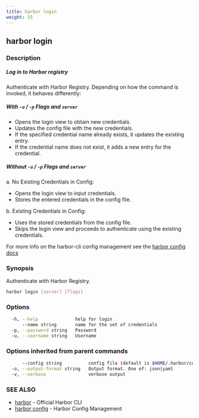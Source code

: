 ```yaml
---
title: harbor login
weight: 15
---
```

## harbor login

### Description

##### Log in to Harbor registry

Authenticate with Harbor Registry. Depending on how the command is invoked, it behaves differently:

##### With `-u` / `-p` Flags and `server`
  - Opens the login view to obtain new credentials.
  - Updates the config file with the new credentials.
  - If the specified credential name already exists, it updates the existing entry.
  - If the credential name does not exist, it adds a new entry for the credential.

##### Without `-u` / `-p` Flags and `server`
a. No Existing Credentials in Config:
  - Opens the login view to input credentials.
  - Stores the entered credentials in the config file.

b. Existing Credentials in Config:
  - Uses the stored credentials from the config file.
  - Skips the login view and proceeds to authenticate using the existing credentials.

For more info on the harbor-cli config management see the [harbor config docs](harbor-config.md)

### Synopsis

Authenticate with Harbor Registry.

```sh
harbor login [server] [flags]
```

### Options

```sh
  -h, --help              help for login
      --name string       name for the set of credentials
  -p, --password string   Password
  -u, --username string   Username
```

### Options inherited from parent commands

```sh
      --config string          config file (default is $HOME/.harbor/config.yaml) (default "/home/user/.harbor/config.yaml")
  -o, --output-format string   Output format. One of: json|yaml
  -v, --verbose                verbose output
```

### SEE ALSO

* [harbor](harbor.md)	 - Official Harbor CLI
* [harbor config](harbor-config.md) - Harbor Config Management

